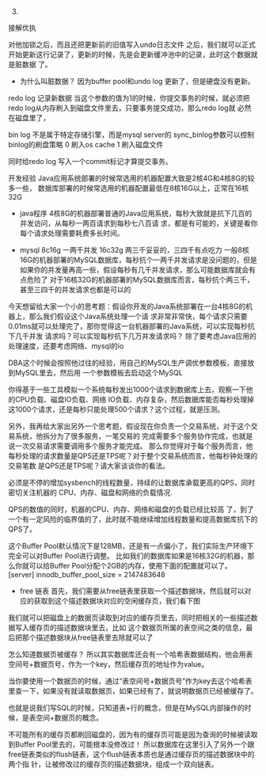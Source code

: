 
3. 
接解优执

对他加锁之后，而且还把更新前的旧值写入undo日志文件
之后，我们就可以正式开始更新这行记录了，更新的时候，先是会更新缓冲池中的记录，此时这个数据就是脏数据
了。

- 为什么叫脏数据？
因为buffer pool和undo log 更新了，但是硬盘没有更新。

redo log 记录新数据
当这个参数的值为1的时候，你提交事务的时候，就必须把redo log从内存刷入到磁盘文件里去，只要事务提交成功，那么redo log就
必然在磁盘里了，

bin log 不是属于特定存储引擎，而是mysql server的
sync_binlog参数可以控制binlog的刷盘策略
0 刷入os cache
1 刷入磁盘文件

同时给redo log 写入一个commit标记才算提交事务。

开发经验
Java应用系统部署的时候常选用的机器配置大致是2核4G和4核8G的较多一些，
数据库部署的时候常选用的机器配置最低在8核16G以上，正常在16核32G

- java程序
4核8G的机器部署普通的Java应用系统，每秒大致就是抗下几百的并发访问，从每秒一两百请求到每秒七八百请
求，都是有可能的，关键是看你每个请求处理需要耗费多长时间。

- mysql
8c16g 一两千并发
16c32g 两三千妥妥的，三四千有点吃力
一般8核16G的机器部署的MySQL数据库，每秒抗个一两千并发请求是没问题的，但是如果你的并发量再高一些，假设每秒有几千并发请求，那么可能数据库就会有点危险了
对于16核32G的机器部署的MySQL数据库而言，每秒抗个两三千，甚至三四千的并发请求也都是可以的


今天想留给大家一个小的思考题：假设你开发的Java系统部署在一台4核8G的机器上，那么我们假设这个Java系统处理一个请
求非常非常快，每个请求只需要0.01ms就可以处理完了，那你觉得这一台机器部署的Java系统，可以实现每秒抗下几千并发
请求吗？可以实现每秒抗下几万并发请求吗？
除了要考虑Java应用的处理速度，还要考虑网络、mysql的io

DBA这个时候会按照他过往的经验，用自己的MySQL生产调优参数模板，直接放到MySQL里去，然后用
一个参数模板去启动这个MySQL

你得基于一些工具模拟一个系统每秒发出1000个请求到数据库上去，观察一下他的CPU负载、磁盘IO负载、网络
IO负载、内存复杂，然后数据库能否每秒处理掉这1000个请求，还是每秒只能处理500个请求？这个过程，就是压测。

另外，我再给大家出另外一个思考题，假设现在你负责一个交易系统，对于这个交易系统，他拆分为了很多服务，一笔交易的
完成需要多个服务协作完成，也就是说一次交易请求需要调用多个服务才能完成。
那么你觉得对于每个服务而言，他每秒处理的请求数量是QPS还是TPS呢？对于整个交易系统而言，他每秒钟处理的交易笔数
是QPS还是TPS呢？请大家谈谈你的看法。

必须是不停的增加sysbench的线程数量，持续的让数据库承载更高的QPS，同时密切关注机器的
CPU、内存、磁盘和网络的负载情况.

QPS的数值的同时，机器的CPU、内存、网络和磁盘的负载已经比较高 了，到了一个有一定风险的临界值的了，此时就不能继续增加线程数量和提高数据库抗下的QPS了。


这个Buffer Pool默认情况下是128MB，还是有一点偏小了，我们实际生产环境下完全可以对Buffer Pool进行调整。
比如我们的数据库如果是16核32G的机器，那么你就可以给Buffer Pool分配个2GB的内存，使用下面的配置就可以了。
[server]
innodb_buffer_pool_size = 2147483648


- free 链表
首先，我们需要从free链表里获取一个描述数据块，然后就可以对应的获取到这个描述数据块对应的空闲缓存页，我们看下图

我们就可以把磁盘上的数据页读取到对应的缓存页里去，同时把相关的一些描述数据写入缓存页的描述数据块里去，比如
这个数据页所属的表空间之类的信息，最后把那个描述数据块从free链表里去除就可以了

怎么知道数据页被缓存？
所以其实数据库还会有一个哈希表数据结构，他会用表空间号+数据页号，作为一个key，然后缓存页的地址作为value。

当你要使用一个数据页的时候，通过“表空间号+数据页号”作为key去这个哈希表里查一下，如果没有就读取数据页，如果已经有了，就说明数据页已经被缓存了。

也就是说我们写SQL的时候，只知道表+行的概念，但是在MySQL内部操作的时候，是表空间+数据页的概念。


不可能所有的缓存页都刷回磁盘的，因为有的缓存页可能是因为查询的时候被读取到Buffer Pool里去的，可能根本没修改过！
所以数据库在这里引入了另外一个跟free链表类似的flush链表，这个flush链表本质也是通过缓存页的描述数据块中的两个指
针，让被修改过的缓存页的描述数据块，组成一个双向链表。